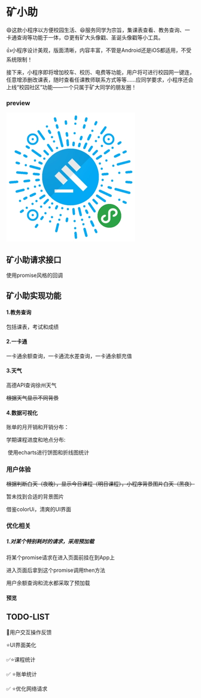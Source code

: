 # 矿小助

:smile:这款小程序以方便校园生活、:laughing:服务同学为宗旨，集课表查看、教务查询、一卡通查询等功能于一体，:heart_eyes:更有矿大头像戳、圣诞头像戳等小工具。

:+1:小程序设计美观，版面清晰，内容丰富，不管是Android还是iOS都适用，不受系统限制！



接下来，小程序即将增加校车、校历、电费等功能，用户将可进行校园网一键连，任意增添删改课表，随时查看任课教师联系方式等等……应同学要求，小程序还会上线“校园社区”功能——一个只属于矿大同学的朋友圈！


### preview
![img](./preview.jpg)


## 矿小助请求接口

使用promise风格的回调

## 矿小助实现功能

#### 1.教务查询

包括课表，考试和成绩

#### 2.一卡通

一卡通余额查询，一卡通流水差查询，一卡通余额充值

#### 3.天气

高德API查询徐州天气

~~根据天气显示不同背景~~

#### 4.数据可视化

账单的月开销和开销分布： 

学期课程进度和地点分布:

​		使用echarts进行饼图和折线图统计

### 用户体验

~~根据判断白天（夜晚），显示今日课程（明日课程），小程序背景图片白天（黑夜）~~

暂未找到合适的背景图片

借鉴colorUi，清爽的UI界面

### 优化相关

##### 1.对某个特别耗时的请求，采用预加载

将某个promise请求在进入页面前挂在到App上

进入页面后拿到这个promise调用then方法

用户余额查询和流水都采取了预加载



#### 预览






## TODO-LIST

:nail_care:用户交互操作反馈

:star:UI界面美化

:white_check_mark::star:课程统计

:white_check_mark: :star:账单统计

:white_check_mark: :star:优化网络请求



